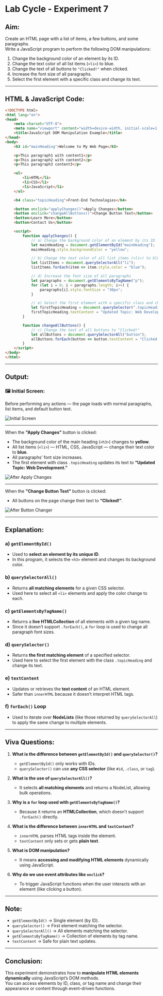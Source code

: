 # Lab Cycle - Experiment 7

## Aim:
Create an HTML page with a list of items, a few buttons, and some paragraphs.  
Write a JavaScript program to perform the following DOM manipulations:
1. Change the background color of an element by its ID.  
2. Change the text color of all list items (`<li>`) to blue.  
3. Change the text of all buttons to `"Clicked!"` when clicked.  
4. Increase the font size of all paragraphs.  
5. Select the first element with a specific class and change its text.

---

## HTML & JavaScript Code:

```html
<!DOCTYPE html>
<html lang="en">
<head>
    <meta charset="UTF-8">
    <meta name="viewport" content="width=device-width, initial-scale=1.0">
    <title>JavaScript DOM Manipulation Example</title>
</head>
<body>
    <h3 id="mainHeading">Welcome to My Web Page</h3>

    <p>This paragraph1 with content1</p>
    <p>This paragraph2 with content2</p>
    <p>This paragraph3 content3</p>

    <ul>
        <li>HTML</li>
        <li>CSS</li>
        <li>JavaScript</li>
    </ul>

    <h4 class="topicHeading">Front-End Technologies</h4>

    <button onclick="applyChanges()">Apply Changes</button>
    <button onclick="changeAllButtons()">Change Button Text</button>
    <button>Learn More</button>
    <button>Contact Us</button>

    <script>
        function applyChanges() {
            // a) Change the background color of an element by its ID
            let mainHeading = document.getElementById("mainHeading");
            mainHeading.style.backgroundColor = "yellow";

            // b) Change the text color of all list items (<li>) to blue
            let listItems = document.querySelectorAll("li");
            listItems.forEach(item => item.style.color = "blue");

            // d) Increase the font size of all paragraphs
            let paragraphs = document.getElementsByTagName("p");
            for (let i = 0; i < paragraphs.length; i++) {
                paragraphs[i].style.fontSize = "30px";
            }

            // e) Select the first element with a specific class and change its text
            let firstTopicHeading = document.querySelector(".topicHeading");
            firstTopicHeading.textContent = "Updated Topic: Web Development";
        }

        function changeAllButtons() {
            // c) Change the text of all buttons to "Clicked!"
            let allButtons = document.querySelectorAll("button");
            allButtons.forEach(button => button.textContent = "Clicked!");
        }
    </script>
</body>
</html>

```
---

## Output:

### 🖼️ Initial Screen:
Before performing any actions — the page loads with normal paragraphs, list items, and default button text.

![Initial Screen](./images/EXP_7.1.png)

---

When the **"Apply Changes"** button is clicked:
- The background color of the main heading (`<h3>`) changes to **yellow**.  
- All list items (`<li>`) — HTML, CSS, JavaScript — change their text color to **blue**.  
- All paragraphs’ font size increases.  
- The first element with class `.topicHeading` updates its text to **“Updated Topic: Web Development.”**

![After Apply Changes](./images/EXP_7.2.png)

---

When the **"Change Button Text"** button is clicked:
- All buttons on the page change their text to **“Clicked!”**.

![After Button Changer](./images/EXP_7.3.png)

---

## Explanation:

### a) `getElementById()`
- Used to **select an element by its unique ID**.  
- In this program, it selects the `<h3>` element and changes its background color.

### b) `querySelectorAll()`
- Returns **all matching elements** for a given CSS selector.  
- Used here to select all `<li>` elements and apply the color change to each.

### c) `getElementsByTagName()`
- Returns a **live HTMLCollection** of all elements with a given tag name.  
- Since it doesn’t support `.forEach()`, a `for` loop is used to change all paragraph font sizes.

### d) `querySelector()`
- Returns **the first matching element** of a specified selector.  
- Used here to select the first element with the class `.topicHeading` and change its text.

### e) `textContent`
- Updates or retrieves the **text content** of an HTML element.  
- Safer than `innerHTML` because it doesn’t interpret HTML tags.

### f) `forEach()` Loop
- Used to iterate over **NodeLists** (like those returned by `querySelectorAll`)  
  to apply the same change to multiple elements.

---

## Viva Questions:

1. **What is the difference between `getElementById()` and `querySelector()`?**  
   - `getElementById()` only works with IDs.  
   - `querySelector()` can use **any CSS selector** (like `#id`, `.class`, or `tag`).

2. **What is the use of `querySelectorAll()`?**  
   - It selects **all matching elements** and returns a NodeList, allowing bulk operations.

3. **Why is a `for` loop used with `getElementsByTagName()`?**  
   - Because it returns an **HTMLCollection**, which doesn’t support `.forEach()` directly.

4. **What is the difference between `innerHTML` and `textContent`?**  
   - `innerHTML` parses HTML tags inside the element.  
   - `textContent` only sets or gets **plain text**.

5. **What is DOM manipulation?**  
   - It means **accessing and modifying HTML elements** dynamically using JavaScript.

6. **Why do we use event attributes like `onclick`?**  
   - To trigger JavaScript functions when the user interacts with an element (like clicking a button).

---

## Note:
- `getElementById()` → Single element (by ID).  
- `querySelector()` → First element matching the selector.  
- `querySelectorAll()` → All elements matching the selector.  
- `getElementsByTagName()` → Collection of elements by tag name.  
- `textContent` → Safe for plain text updates.  

---

## Conclusion:
This experiment demonstrates how to **manipulate HTML elements dynamically** using JavaScript’s DOM methods.  
You can access elements by ID, class, or tag name and change their appearance or content through event-driven functions.

